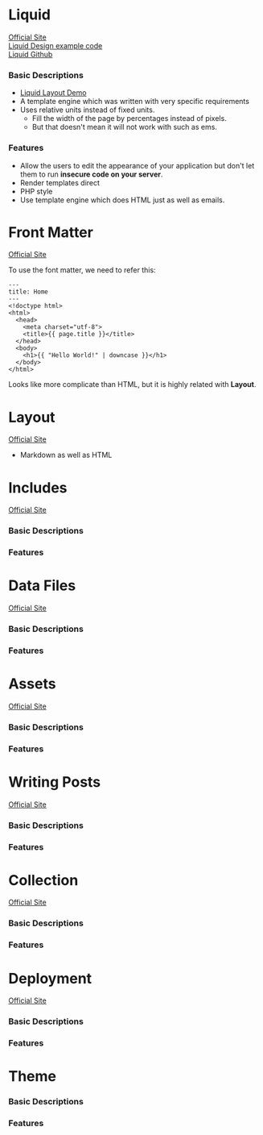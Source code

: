 # Liquid
[Official Site](https://jekyllrb.com/docs/step-by-step/02-liquid/)  
[Liquid Design example code](https://www.sitepoint.com/liquid-design/)  
[Liquid Github](https://github.com/Shopify/liquid)

### Basic Descriptions
- [Liquid Layout Demo](https://codepen.io/nickpettit/full/htviL)
- A template engine which was written with very specific requirements
- Uses relative units instead of fixed units.
  - Fill the width of the page by percentages instead of pixels.
  - But that doesn't mean it will not work with such as ems.
  

### Features
- Allow the users to edit the appearance of your application but don't let them to run **insecure code on your server**.
- Render templates direct
- PHP style
- Use template engine which does HTML just as well as emails.


# Front Matter
[Official Site](https://jekyllrb.com/docs/step-by-step/03-front-matter/)

To use the font matter, we need to refer this:

```
---
title: Home
---
<!doctype html>
<html>
  <head>
    <meta charset="utf-8">
    <title>{{ page.title }}</title>
  </head>
  <body>
    <h1>{{ "Hello World!" | downcase }}</h1>
  </body>
</html>
```

Looks like more complicate than HTML, but it is highly related with **Layout**.

# Layout
[Official Site](https://jekyllrb.com/docs/step-by-step/04-layouts/)
- Markdown as well as HTML



# Includes
[Official Site](https://jekyllrb.com/docs/step-by-step/05-includes/)

### Basic Descriptions

### Features


# Data Files
[Official Site](https://jekyllrb.com/docs/step-by-step/06-data-files/)

### Basic Descriptions

### Features


# Assets
[Official Site](https://jekyllrb.com/docs/step-by-step/07-assets/)

### Basic Descriptions

### Features


# Writing Posts
[Official Site](https://jekyllrb.com/docs/step-by-step/08-blogging/)

### Basic Descriptions

### Features


# Collection
[Official Site](https://jekyllrb.com/docs/step-by-step/09-collections/)

### Basic Descriptions

### Features


# Deployment
[Official Site](https://jekyllrb.com/docs/step-by-step/10-deployment/)

### Basic Descriptions

### Features


# Theme

### Basic Descriptions

### Features
